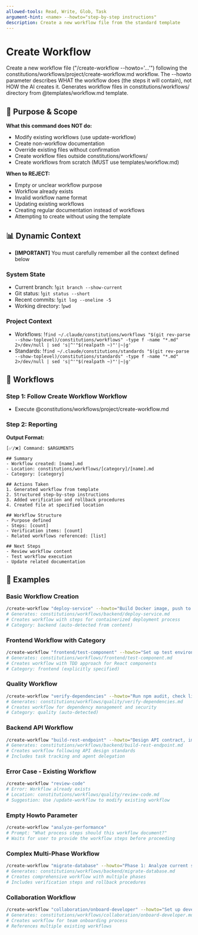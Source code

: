```yaml
---
allowed-tools: Read, Write, Glob, Task
argument-hint: <name> --howto="step-by-step instructions"
description: Create a new workflow file from the standard template
---
```


# Create Workflow

Create a new workflow file ("/create-workflow <name> --howto='...'") following the constitutions/workflows/project/create-workflow.md workflow. The --howto parameter describes WHAT the workflow does (the steps it will contain), not HOW the AI creates it. Generates workflow files in constitutions/workflows/ directory from @templates/workflow.md template.

## 🎯 Purpose & Scope

**What this command does NOT do:**

- Modify existing workflows (use update-workflow)
- Create non-workflow documentation
- Override existing files without confirmation
- Create workflow files outside constitutions/workflows/
- Create workflows from scratch (MUST use templates/workflow.md)

**When to REJECT:**

- Empty or unclear workflow purpose
- Workflow already exists
- Invalid workflow name format
- Updating existing workflows
- Creating regular documentation instead of workflows
- Attempting to create without using the template

## 📊 Dynamic Context

- **[IMPORTANT]** You must carefully remember all the context defined below

### System State

- Current branch: !`git branch --show-current`
- Git status: !`git status --short`
- Recent commits: !`git log --oneline -5`
- Working directory: !`pwd`

### Project Context

- Workflows: !`find ~/.claude/constitutions/workflows "$(git rev-parse --show-toplevel)/constitutions/workflows" -type f -name "*.md" 2>/dev/null | sed 's|^'"$(realpath ~)"'|~|g'`
- Standards: !`find ~/.claude/constitutions/standards "$(git rev-parse --show-toplevel)/constitutions/standards" -type f -name "*.md" 2>/dev/null | sed 's|^'"$(realpath ~)"'|~|g'`

## 🔄 Workflows

### Step 1: Follow Create Workflow Workflow

- Execute @constitutions/workflows/project/create-workflow.md

### Step 2: Reporting

**Output Format:**

```plaintext
[✅/❌] Command: $ARGUMENTS

## Summary
- Workflow created: [name].md
- Location: constitutions/workflows/[category]/[name].md
- Category: [category]

## Actions Taken
1. Generated workflow from template
2. Structured step-by-step instructions
3. Added verification and rollback procedures
4. Created file at specified location

## Workflow Structure
- Purpose defined
- Steps: [count]
- Verification items: [count]
- Related workflows referenced: [list]

## Next Steps
- Review workflow content
- Test workflow execution
- Update related documentation
```

## 📝 Examples

### Basic Workflow Creation

```bash
/create-workflow "deploy-service" --howto="Build Docker image, push to registry, update Kubernetes deployment, verify health checks"
# Generates: constitutions/workflows/backend/deploy-service.md
# Creates workflow with steps for containerized deployment process
# Category: backend (auto-detected from content)
```

### Frontend Workflow with Category

```bash
/create-workflow "frontend/test-component" --howto="Set up test environment, write unit tests with Jest, run tests, verify coverage meets 100% threshold"
# Generates: constitutions/workflows/frontend/test-component.md
# Creates workflow with TDD approach for React components
# Category: frontend (explicitly specified)
```

### Quality Workflow

```bash
/create-workflow "verify-dependencies" --howto="Run npm audit, check license compatibility, identify outdated packages, update to latest stable versions, test after updates"
# Generates: constitutions/workflows/quality/verify-dependencies.md
# Creates workflow for dependency management and security
# Category: quality (auto-detected)
```

### Backend API Workflow

```bash
/create-workflow "build-rest-endpoint" --howto="Design API contract, implement controller, add validation middleware, write integration tests, document in OpenAPI"
# Generates: constitutions/workflows/backend/build-rest-endpoint.md
# Creates workflow following API design standards
# Includes task tracking and agent delegation
```

### Error Case - Existing Workflow

```bash
/create-workflow "review-code"
# Error: Workflow already exists
# Location: constitutions/workflows/quality/review-code.md
# Suggestion: Use /update-workflow to modify existing workflow
```

### Empty Howto Parameter

```bash
/create-workflow "analyze-performance"
# Prompt: "What process steps should this workflow document?"
# Waits for user to provide the workflow steps before proceeding
```

### Complex Multi-Phase Workflow

```bash
/create-workflow "migrate-database" --howto="Phase 1: Analyze current schema and data. Phase 2: Create migration scripts with rollback. Phase 3: Test migration in staging. Phase 4: Execute production migration with monitoring. Phase 5: Verify data integrity and update documentation"
# Generates: constitutions/workflows/backend/migrate-database.md
# Creates comprehensive workflow with multiple phases
# Includes verification steps and rollback procedures
```

### Collaboration Workflow

```bash
/create-workflow "collaboration/onboard-developer" --howto="Set up development environment, grant access permissions, assign buddy, complete orientation checklist, first PR review"
# Generates: constitutions/workflows/collaboration/onboard-developer.md
# Creates workflow for team onboarding process
# References multiple existing workflows
```
